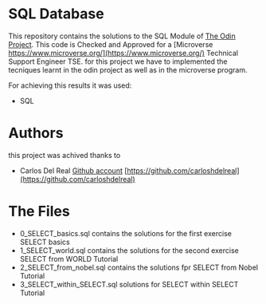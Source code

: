 # SQL Database

This repository contains the solutions to the SQL Module of  [The Odin Project](https://www.theodinproject.com/). 
This code is Checked and Approved for a  [Microverse https://www.microverse.org/](https://www.microverse.org/) Technical Support Engineer TSE.  for this project we have to implemented the tecniques learnt in the odin project as well as in the microverse program.

For achieving this results it was used:

* SQL

# Authors

this project was achived thanks to 

* Carlos Del Real [Github account](https://github.com/carloshdelreal) [https://github.com/carloshdelreal](https://github.com/carloshdelreal) 

# The Files

* 0_SELECT_basics.sql contains the solutions for the first exercise SELECT basics
* 1_SELECT_world.sql contains the solutions for the second exercise SELECT from WORLD Tutorial
* 2_SELECT_from_nobel.sql contains the solutions fpr SELECT from Nobel Tutorial
* 3_SELECT_within_SELECT.sql solutions for SELECT within SELECT Tutorial

